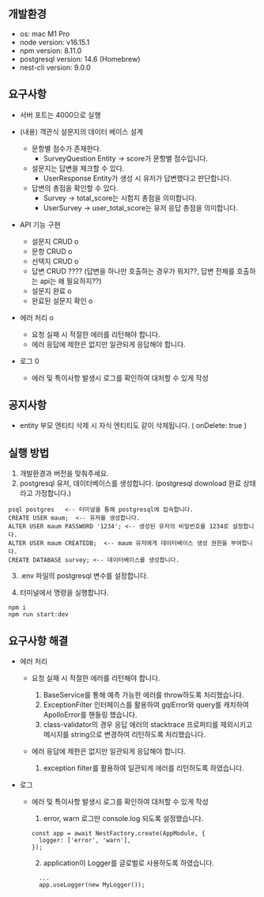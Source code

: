 ## 개발환경

- os: mac M1 Pro
- node version: v16.15.1
- npm version: 8.11.0
- postgresql version: 14.6 (Homebrew)
- nest-cli version: 9.0.0

## 요구사항

- 서버 포트는 4000으로 실행

- (내용) 객관식 설문지의 데이터 베이스 설계

  - 문항별 점수가 존재한다.
    - SurveyQuestion Entity -> score가 문항별 점수입니다.
  - 설문지는 답변을 체크할 수 있다.
    - UserResponse Entity가 생성 시 유저가 답변했다고 판단합니다.
  - 답변의 총점을 확인할 수 있다.
    - Survey -> total_score는 시험지 총점을 의미합니다.
    - UserSurvey -> user_total_score는 유저 응답 총점을 의미합니다.

- API 기능 구현

  - 설문지 CRUD o
  - 문항 CRUD o
  - 선택지 CRUD o
  - 답변 CRUD ????
    (답변을 하나만 호출하는 경우가 뭐지??, 답변 전체를 호출하는 api는 왜 필요하지??)
  - 설문지 완료 o
  - 완료된 설문지 확인 o

- 에러 처리 o

  - 요청 실패 시 적절한 에러를 리턴해야 합니다.
  - 에러 응답에 제한은 없지만 일관되게 응답해야 합니다.

- 로그 0
  - 에러 및 특이사항 발생시 로그를 확인하여 대처할 수 있게 작성

## 공지사항

- entity 부모 엔티티 삭제 시 자식 엔티티도 같이 삭제됩니다. ( onDelete: true )

## 실행 방법

1. 개발환경과 버전을 맞춰주세요.
2. postgresql 유저, 데이터베이스를 생성합니다. (postgresql download 완료 상태라고 가정합니다.)

```
psql postgres   <-- 터미널을 통해 postgresql에 접속합니다.
CREATE USER maum;  <-- 유저를 생성합니다.
ALTER USER maum PASSWORD '1234'; <-- 생성된 유저의 비밀번호를 1234로 설정합니다.
ALTER USER maum CREATEDB;  <-- maum 유저에게 데이터베이스 생성 권한을 부여합니다.
CREATE DATABASE survey; <-- 데이터베이스를 생성합니다.
```

3. .env 파일의 postgresql 변수를 설정합니다.

4. 터미널에서 명령을 실행합니다.

```
npm i
npm run start:dev
```

## 요구사항 해결

- 에러 처리

  - 요청 실패 시 적절한 에러를 리턴해야 합니다.

    1. BaseService를 통해 예측 가능한 에러를 throw하도록 처리했습니다.
    2. ExceptionFilter 인터페이스를 활용하여 gqlError와 query를 캐치하여 ApolloError를 핸들링 했습니다.
    3. class-validator의 경우 응답 에러의 stacktrace 프로퍼티를 제외시키고 메시지를 string으로 변경하여 리턴하도록 처리했습니다.

  - 에러 응답에 제한은 없지만 일관되게 응답해야 합니다.
    1. exception filter를 활용하여 일관되게 에러를 리턴하도록 하였습니다.

- 로그

  - 에러 및 특이사항 발생시 로그를 확인하여 대처할 수 있게 작성

    1. error, warn 로그만 console.log 되도록 설정했습니다.

    ```
    const app = await NestFactory.create(AppModule, {
      logger: ['error', 'warn'],
    });
    ```

    2. application이 Logger를 글로벌로 사용하도록 하였습니다.

    ```
      ...
      app.useLogger(new MyLogger());
    ```
